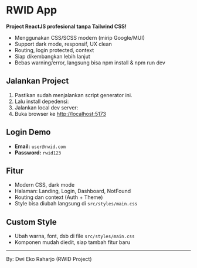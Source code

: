 # RWID App

**Project ReactJS profesional tanpa Tailwind CSS!**
- Menggunakan CSS/SCSS modern (mirip Google/MUI)
- Support dark mode, responsif, UX clean
- Routing, login protected, context
- Siap dikembangkan lebih lanjut
- Bebas warning/error, langsung bisa npm install & npm run dev

## Jalankan Project
1. Pastikan sudah menjalankan script generator ini.
2. Lalu install depedensi:
3. Jalankan local dev server:
4. Buka browser ke [http://localhost:5173](http://localhost:5173)

## Login Demo
- **Email:** `user@rwid.com`
- **Password:** `rwid123`

## Fitur
- Modern CSS, dark mode
- Halaman: Landing, Login, Dashboard, NotFound
- Routing dan context (Auth + Theme)
- Style bisa diubah langsung di `src/styles/main.css`

## Custom Style
- Ubah warna, font, dsb di file `src/styles/main.css`
- Komponen mudah diedit, siap tambah fitur baru

---

By: Dwi Eko Raharjo (RWID Project)
